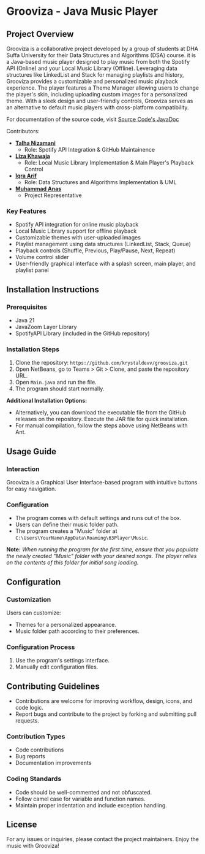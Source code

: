 # Grooviza - Java Music Player

## Project Overview
Grooviza is a collaborative project developed by a group of students at DHA Suffa University for their Data Structures and Algorithms (DSA) course. it is a Java-based music player designed to play music from both the Spotify API (Online) and your Local Music Library (Offline). Leveraging data structures like LinkedList and Stack for managing playlists and history, Grooviza provides a customizable and personalized music playback experience. The player features a Theme Manager allowing users to change the player's skin, including uploading custom images for a personalized theme. With a sleek design and user-friendly controls, Grooviza serves as an alternative to default music players with cross-platform compatibility.

For documentation of the source code, visit [Source Code's JavaDoc](https://krystaldevv.github.io/grooviza/)

Contributors:

- **[Talha Nizamani](https://github.com/krystaldevv/)**
  - Role: Spotify API Integration & GitHub Maintainence
- **[Liza Khawaja](https://github.com/lizakhawaja/)**
  - Role: Local Music Library Implementation & Main Player's Playback Control
- **[Iqra Arif](https://github.com/iqra-arif09/)**
  - Role: Data Structures and Algorithms Implementation & UML
- **[Muhammad Anas]()**
  - Project Representative


### Key Features
- Spotify API integration for online music playback
- Local Music Library support for offline playback
- Customizable themes with user-uploaded images
- Playlist management using data structures (LinkedList, Stack, Queue)
- Playback controls (Shuffle, Previous, Play/Pause, Next, Repeat)
- Volume control slider
- User-friendly graphical interface with a splash screen, main player, and playlist panel

## Installation Instructions
### Prerequisites
- Java 21
- JavaZoom Layer Library
- SpotifyAPI Library (included in the GitHub repository)

### Installation Steps
1. Clone the repository: `https://github.com/krystaldevv/grooviza.git`
2. Open NetBeans, go to Teams > Git > Clone, and paste the repository URL.
3. Open `Main.java` and run the file.
4. The program should start normally.

**Additional Installation Options:**
- Alternatively, you can download the executable file from the GitHub releases on the repository. Execute the JAR file for quick installation.
- For manual compilation, follow the steps above using NetBeans with Ant.

## Usage Guide
### Interaction
Grooviza is a Graphical User Interface-based program with intuitive buttons for easy navigation.

### Configuration
- The program comes with default settings and runs out of the box.
- Users can define their music folder path.
- The program creates a "Music" folder at ```C:\Users\YourName\AppData\Roaming\63Player\Music```.
  
**Note:** _When running the program for the first time, ensure that you populate the newly created "Music" folder with your desired songs. The player relies on the contents of this folder for initial song loading._ 

## Configuration

### Customization
Users can customize:
- Themes for a personalized appearance.
- Music folder path according to their preferences.

### Configuration Process
1. Use the program's settings interface.
2. Manually edit configuration files.

## Contributing Guidelines
- Contributions are welcome for improving workflow, design, icons, and code logic.
- Report bugs and contribute to the project by forking and submitting pull requests.

### Contribution Types
- Code contributions
- Bug reports
- Documentation improvements

### Coding Standards
- Code should be well-commented and not obfuscated.
- Follow camel case for variable and function names.
- Maintain proper indentation and include exception handling.

## License

For any issues or inquiries, please contact the project maintainers. Enjoy the music with Grooviza!
